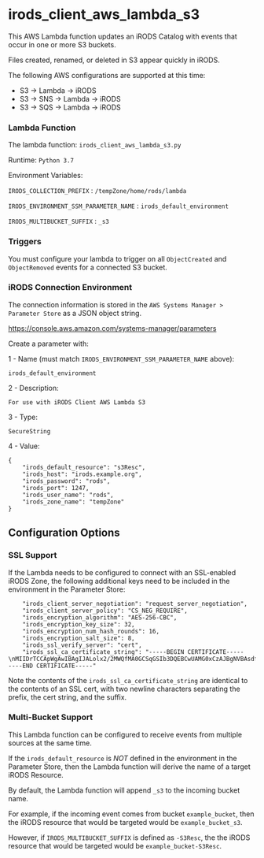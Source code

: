 # irods_client_aws_lambda_s3

This AWS Lambda function updates an iRODS Catalog with events that occur in one or more S3 buckets.

Files created, renamed, or deleted in S3 appear quickly in iRODS.

The following AWS configurations are supported at this time:
- S3 -> Lambda -> iRODS
- S3 -> SNS -> Lambda -> iRODS
- S3 -> SQS -> Lambda -> iRODS

### Lambda Function

The lambda function: `irods_client_aws_lambda_s3.py`

Runtime: `Python 3.7`

Environment Variables:

`IRODS_COLLECTION_PREFIX` : `/tempZone/home/rods/lambda`

`IRODS_ENVIRONMENT_SSM_PARAMETER_NAME` :  `irods_default_environment`

`IRODS_MULTIBUCKET_SUFFIX` : `_s3`

### Triggers

You must configure your lambda to trigger on all `ObjectCreated` and `ObjectRemoved` events for a connected S3 bucket.

### iRODS Connection Environment

The connection information is stored in the `AWS Systems Manager > Parameter Store` as a JSON object string.

  https://console.aws.amazon.com/systems-manager/parameters

Create a parameter with:

1 - Name (must match `IRODS_ENVIRONMENT_SSM_PARAMETER_NAME` above):
```
irods_default_environment
```

2 - Description:
```
For use with iRODS Client AWS Lambda S3
```

3 - Type:
```
SecureString
```

4 - Value:
```
{
    "irods_default_resource": "s3Resc",
    "irods_host": "irods.example.org",
    "irods_password": "rods",
    "irods_port": 1247,
    "irods_user_name": "rods",
    "irods_zone_name": "tempZone"
}
```

## Configuration Options

### SSL Support

If the Lambda needs to be configured to connect with an SSL-enabled iRODS Zone, the following additional keys need to be included in the environment in the Parameter Store:
```
    "irods_client_server_negotiation": "request_server_negotiation",
    "irods_client_server_policy": "CS_NEG_REQUIRE",
    "irods_encryption_algorithm": "AES-256-CBC",
    "irods_encryption_key_size": 32,
    "irods_encryption_num_hash_rounds": 16,
    "irods_encryption_salt_size": 8,
    "irods_ssl_verify_server": "cert",
    "irods_ssl_ca_certificate_string": "-----BEGIN CERTIFICATE-----\nMIIDrTCCApWgAwIBAgIJALolx2/2MWQfMA0GCSqGSIb3DQEBCwUAMG0xCzAJBgNVBAsdfdfVJFTkNJMR8wHQYDVQQDsgdgYFbPUxSHtQb6h8i8VVlfLJbuf64MizzArvQozspeXEjToLD1r9Cms\n-----END CERTIFICATE-----"
```

Note the contents of the `irods_ssl_ca_certificate_string` are identical to the contents of an SSL cert, with two newline characters separating the prefix, the cert string, and the suffix.

### Multi-Bucket Support

This Lambda function can be configured to receive events from multiple sources at the same time.

If the `irods_default_resource` is *NOT* defined in the environment in the Parameter Store, then the Lambda function will derive the name of a target iRODS Resource.

By default, the Lambda function will append `_s3` to the incoming bucket name.

For example, if the incoming event comes from bucket `example_bucket`, then the iRODS resource that would be targeted would be `example_bucket_s3`.

However, if `IRODS_MULTIBUCKET_SUFFIX` is defined as `-S3Resc`, the the iRODS resource that would be targeted would be `example_bucket-S3Resc`.
